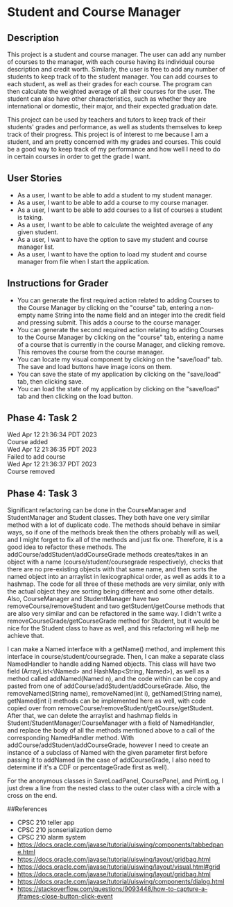 # Student and Course Manager

## Description
This project is a student and course manager. The user
can add any number of courses to the manager, with each course having its individual 
course description and credit worth. Similarly, the user 
is free to add any number of students to keep track of to the student manager. 
You can add courses to each student, as well as their grades for
each course. The program can then calculate the weighted average of
all their courses for the user. The student can also have other characteristics, such
as whether they are international or domestic, their major, and their expected graduation date.

This project can be used by teachers and tutors to keep track of their students'
grades and performance, as well as students themselves to
keep track of their progress. This project is of interest to me
because I am a student, and am pretty concerned with my grades
and courses. This could be a good way to keep track of my performance
and how well I need to do in certain courses in order to get the
grade I want. 

## User Stories

- As a user, I want to be able to add a student to my student manager.
- As a user, I want to be able to add a course to my course manager.
- As a user, I want to be able to add courses to a list of courses a student is taking.
- As a user, I want to be able to calculate the weighted average of any given student. 
- As a user, I want to have the option to save my student and course manager list.
- As a user, I want to have the option to load my student and course manager from file when I start the application.

## Instructions for Grader
- You can generate the first required action related to adding Courses to the Course Manager by clicking on the 
"course" tab, entering a non-empty name String into the name field and an integer into the credit field
and pressing submit. This adds a course to the course manager.
- You can generate the second required action relating to adding Courses to the Course Manager by clicking on the 
"course" tab, entering a name of a course that is currently in the course Manager, and clicking
remove. This removes the course from the course manager.
- You can locate my visual component by clicking on the "save/load" tab. The save
and load buttons have image icons on them.
- You can save the state of my application by clicking on the "save/load" tab, then clicking save.
- You can load the state of my application by clicking on the "save/load" tab and then clicking
on the load button. 

## Phase 4: Task 2
Wed Apr 12 21:36:34 PDT 2023
<br>
Course added
<br>
Wed Apr 12 21:36:35 PDT 2023
<br>
Failed to add course
<br>
Wed Apr 12 21:36:37 PDT 2023
<br>
Course removed


## Phase 4: Task 3
Significant refactoring can be done in the CourseManager and StudentManager and Student classes. 
They both have one very similar method with a lot of duplicate code. The methods 
should behave in similar ways, so if one of the methods break then the others
probably will as well, and I might forget to fix all of the methods and just fix one. Therefore, it is a good idea to refactor these methods. 
The addCourse/addStudent/addCourseGrade methods creates/takes in an object with a name 
(course/student/coursegrade respectively), checks that there are no pre-existing objects with that same name,
and then sorts the named object into an arraylist in lexicographical order, as
well as adds it to a hashmap. The code for all three of these methods are very similar,
only with the actual object they are sorting being different and some other details. Also, CourseManager and StudentManager
have two removeCourse/removeStudent and two getStudent/getCourse methods that are also very similar and can be 
refactored in the same way. I didn't write a removeCourseGrade/getCourseGrade method for Student, but it would 
be nice for the Student class to have as well, and this refactoring will help me achieve that. 

I can make a Named interface with a getName() method, and implement this interface in course/student/coursegrade.
Then, I can make a separate class NamedHandler to handle adding Named objects. This class
will have two field (ArrayList<\Named> and HashMap<String, Named\>), as well as a method called addNamed(Named n), and the code within can be copy and pasted
from one of addCourse/addStudent/addCourseGrade. Also, the removeNamed(String name), removeNamed(int i), getNamed(String name), getNamed(int i)
methods can be implemented here as well, with code copied over from removeCourse/removeStudent/getCourse/getStudent. After that, we can delete 
the arraylist and hashmap fields in Student/StudentManager/CourseManager with a field of 
NamedHandler, and replace the body of all the methods mentioned above to a call of the 
corresponding NamedHandler method. With addCourse/addStudent/addCourseGrade, however
I need to create an instance of a subclass of Named with the given parameter first before
passing it to addNamed (in the case of addCourseGrade, I also need to determine if it's
a CDF or percentageGrade first as well).

For the anonymous classes in SaveLoadPanel, CoursePanel, and PrintLog, I just
drew a line from the nested class to the outer class with a circle with a cross
on the end.

##References
- CPSC 210 teller app
- CPSC 210 jsonserialization demo
- CPSC 210 alarm system
- https://docs.oracle.com/javase/tutorial/uiswing/components/tabbedpane.html
- https://docs.oracle.com/javase/tutorial/uiswing/layout/gridbag.html
- https://docs.oracle.com/javase/tutorial/uiswing/layout/visual.html#grid
- https://docs.oracle.com/javase/tutorial/uiswing/layout/gridbag.html
- https://docs.oracle.com/javase/tutorial/uiswing/components/dialog.html
- https://stackoverflow.com/questions/9093448/how-to-capture-a-jframes-close-button-click-event